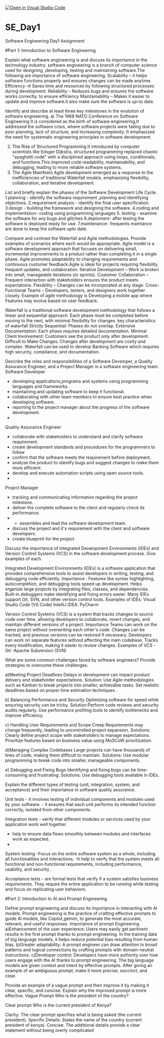 [![Open in Visual Studio Code](https://classroom.github.com/assets/open-in-vscode-2e0aaae1b6195c2367325f4f02e2d04e9abb55f0b24a779b69b11b9e10269abc.svg)](https://classroom.github.com/online_ide?assignment_repo_id=18389102&assignment_repo_type=AssignmentRepo)
# SE_Day1
Software Engineering Day1 Assignment

#Part 1: Introduction to Software Engineering

Explain what software engineering is and discuss its importance in the technology industry.
software engineering is a branch of computer science used for designing ,developing, testing and maintaining software.The following are importance of software engineering;
Scalability – it helps software functions properly  and ensures changes can be made anytime.
Efficiency –it  Saves time and resources by following structured processes during development.
Reliability – Reduces bugs and ensures the software works correctly.  to ensure efficiency
Maintainability – Makes it easier to update and improve software.it also make sure the software is up-to date.


Identify and describe at least three key milestones in the evolution of software engineering.
 a) The 1968 NATO Conference on Software Engineering
It is considered as the birth of software engineering,It addressed the software crisis, where software projects were failing due to poor planning, lack of structure, and increasing complexity. It emphasized the need for systematic engineering principles in software development.

2. The Rise of Structured Programming 
 It introduced by computer scientists like Edsger Dijkstra, structured programming replaced chaotic "spaghetti code" with a disciplined approach using loops, conditionals, and functions.This improved code readability, maintainability, and debugging, leading to more reliable software systems.
3. The Agile Manifesto
Agile development emerged as a response to the inefficiencies of traditional Waterfall models, emphasizing flexibility, collaboration, and iterative development.

List and briefly explain the phases of the Software Development Life Cycle.
1.planning - identify the software requirement ,planning and identifying objectives.
2.requirement analysis - identify the final user specification. 
3.design - building the framework and designing the software. 
4.coding and implementstion- coding using programming languages 
5. testing - examine the software for any bugs and glitches
6.deploment- after testing the software is deployed ready for use.
7.maintenance- frequents maintance are done to keep the software upto date.


Compare and contrast the Waterfall and Agile methodologies. Provide examples of scenarios where each would be appropriate.
Agile model is a software development approach that  focuses on delivering small, incremental improvements to a product rather than completing it in a single phase. Agile promotes adaptability to changing requirements and continuous customer feedback.Agile is ideal for projects requiring flexibility, frequent updates, and collaboration.
Iterative Development – Work is broken into small, manageable iterations (or sprints).
Customer Collaboration – Frequent interaction with stakeholders ensures the product meets expectations.
Flexibility – Changes can be incorporated at any stage.
Cross-Functional Teams – Developers, testers, and designers work together closely.
Example of agile methodology is Developing a mobile app where Features may evolve based on user feedback.

Waterfall is a traditional software development methodology that follows a linear and sequential approach. Each phase must be completed before moving to the next, with minimal flexibility for changes.
key characteristics of waterfall
Strictly Sequential: Phases do not overlap.
Extensive Documentation: Each phase requires detailed documentation.
Minimal Client Involvement: Customers see the product only after development.
Difficult to Make Changes: Changes after development are costly and complex.
Waterfall can be used to develop Banking Software which requires high security, compliance, and documentation.

Describe the roles and responsibilities of a Software Developer, a Quality Assurance Engineer, and a Project Manager in a software engineering team.
Software Developer 
- developing applications,programs and systems using programming languages and frameworks.
 - maintaining and updating software to keep it functional. 
- collaborating with other team members to ensure best practice when developing software.
 - reporting to the project manager about the progress of the software development.
 - 
Quality Assurance Engineer
 - collaborate with stakeholders to understand and clarify software requirement.
 - create development standards and procedures for the programmers to follow
 - confirm that the software meets the requirement before deployment. 
- analyse the product to identify bugs and suggest changes to make them more efficient. 
- develop and execute automation scripts using open source tools.
- 
Project Manager
 - tracking and communicating information regarding the project milestone.
 - deliver the complete software to the client and regularly check its performance.
 - - assembles and lead the software development team.
 - discuss the project and it's requirement with the client and software developers.
 - create blueprint for the project


Discuss the importance of Integrated Development Environments (IDEs) and Version Control Systems (VCS) in the software development process. Give examples of each.

 Integrated Development Environments (IDEs) is a software application that provides comprehensive tools to assist developers in writing, testing, and debugging code efficiently.
Importance :
   Features like syntax highlighting, autocompletion, and debugging tools speed up development.
   Helps organize large projects by integrating files, classes, and dependencies.
   Built-in debuggers make identifying and fixing errors easier.
   Many IDEs support Git, SVN, and other version control tools.
Examples of IDEs:
   Visual Studio Code (VS Code) 
   IntelliJ IDEA.
   PyCharm 

Version Control Systems (VCS) is a system that tracks changes to source code over time, allowing developers to collaborate, revert changes, and maintain different versions of a project.
Importance
 Teams can work on the same project without overwriting each other's code.
 Changes can be tracked, and previous versions can be restored if necessary.
 Developers can work on separate features without affecting the main codebase.
 Tracks every modification, making it easier to review changes.
Examples of VCS
-Git 
-Apache Subversion (SVN)

What are some common challenges faced by software engineers? Provide strategies to overcome these challenges.

a)Meeting Project Deadlines
Delays in development can impact product delivery and stakeholder expectations.
    Solution: Use Agile methodologies such as Kanban to break projects into smaller, achievable tasks.
   Set realistic deadlines based on proper time estimation techniques .

b) Balancing Performance and Security
 Optimizing software for speed while ensuring security can be tricky.
     Solution:Perform code reviews and security audits regularly.
     Use performance profiling tools to identify bottlenecks and improve efficiency.
     
c) Handling User Requirements and Scope Creep
Requirements may change frequently, leading to uncontrolled project expansion.
Solutions: Clearly define project scope with stakeholders to manage expectations.
Prioritize features based on business value using MoSCoW  prioritization.
 
 d)Managing Complex Codebases
Large projects can have thousands of lines of code, making them difficult to maintain.
Solutions: Use modular programming to break code into smaller, manageable components.

e) Debugging and Fixing Bugs
 Identifying and fixing bugs can be time-consuming and frustrating.
Solutions: Use debugging tools available in IDEs.



Explain the different types of testing (unit, integration, system, and acceptance) and their importance in software quality assurance.

Unit tests - It involves testing  of individual  components and modules used by your software. - it ensures that each unit performs its intended function correctly, isolated from other components.

 Integration tests - verify that different modules or services used by your application work well together.
 - help to ensure data flows smoothly between modules and interfaces work as expected.
 - 
 System testing -Focus on the entire software system as a whole, including all functionalities and interactions.
 -It help to verify that the system meets all functional and non-functional requirements, including performance, usability, and security .

Acceptance tests - are formal tests that verify if a system satisfies business requirements. 
They require the entire application to be running while testing and focus on replicating user behaviors. 

#Part 2: Introduction to AI and Prompt Engineering


Define prompt engineering and discuss its importance in interacting with AI models.
Prompt engineering is the practice of crafting effective prompts to guide AI models, like Copilot,gemini, to generate the most accurate, relevant, and useful responses.
Importance of prompt Engineering
a)Enhancement of the user experience: 
       Users may easily get pertinent results in the first prompt thanks to prompt engineering.  In the training data of big language models, it helps reduce potential 
       bias resulting from human bias.
 b)Greater adaptability:
      A prompt engineer can draw attention to broad patterns and logical connections by crafting prompts with domain-neutral instructions.
 c)Developer control:
      Developers have more authority over how users engage with the AI thanks to prompt engineering.  The big language models are given context and intent by effective prompts.  After giving an example of an ambiguous prompt, make it more precise, succinct, and clear.


Provide an example of a vague prompt and then improve it by making it clear, specific, and concise. Explain why the improved prompt is more effective.
 Vague Prompt
   Who is the president of the country?

Clear prompt
 Who is the current president of Kenya?
 
Clarity: The clear prompt specifies what is being asked (the current president).
Specific Details: States the name of the country (current president of kenya).
Concise: The additional details provide a clear statement without being overly complicated
 
